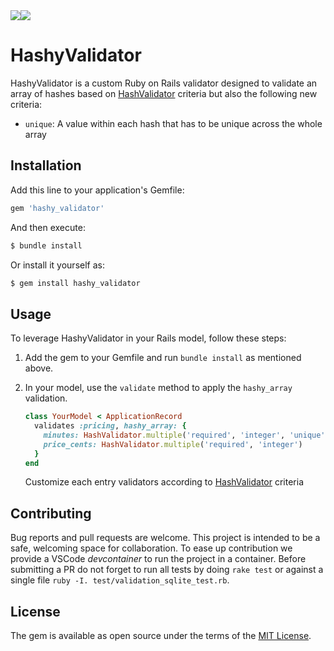<div style="display: flex">
  <a href="https://codeclimate.com/github/flecto-io/hashy-validator/maintainability"><img src="https://api.codeclimate.com/v1/badges/8818718c3f8ac08a1f05/maintainability" /></a>
  <a href="https://codeclimate.com/github/flecto-io/hashy-validator/test_coverage"><img src="https://api.codeclimate.com/v1/badges/8818718c3f8ac08a1f05/test_coverage" /></a>
</div>

# HashyValidator

HashyValidator is a custom Ruby on Rails validator designed to validate an array of hashes based on [HashValidator](https://github.com/jamesbrooks/hash_validator) criteria but also the following new criteria:
- `unique`: A value within each hash that has to be unique across the whole array

## Installation

Add this line to your application's Gemfile:

```ruby
gem 'hashy_validator'
```

And then execute:

```bash
$ bundle install
```

Or install it yourself as:

```bash
$ gem install hashy_validator
```

## Usage

To leverage HashyValidator in your Rails model, follow these steps:

1. Add the gem to your Gemfile and run `bundle install` as mentioned above.

2. In your model, use the `validate` method to apply the `hashy_array` validation.

   ```ruby
   class YourModel < ApplicationRecord
     validates :pricing, hashy_array: {
       minutes: HashValidator.multiple('required', 'integer', 'unique'),
       price_cents: HashValidator.multiple('required', 'integer')
     }
   end
   ```
   
   Customize each entry validators according to [HashValidator](https://github.com/jamesbrooks/hash_validator) criteria

## Contributing

Bug reports and pull requests are welcome. This project is intended to be a safe, welcoming space for collaboration. To ease up contribution we provide a VSCode _devcontainer_ to run the project in a container.
Before submitting a PR do not forget to run all tests by doing `rake test` or against a single file `ruby -I. test/validation_sqlite_test.rb`.

## License

The gem is available as open source under the terms of the [MIT License](https://opensource.org/licenses/MIT).
